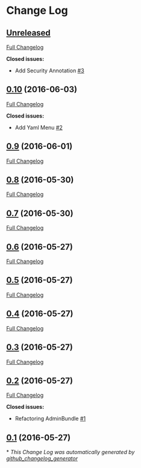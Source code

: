 # Change Log

## [Unreleased](https://github.com/SymfonyId/SymfonyIdAdminBundle/tree/HEAD)

[Full Changelog](https://github.com/SymfonyId/SymfonyIdAdminBundle/compare/0.10...HEAD)

**Closed issues:**

- Add Security Annotation [\#3](https://github.com/SymfonyId/SymfonyIdAdminBundle/issues/3)

## [0.10](https://github.com/SymfonyId/SymfonyIdAdminBundle/tree/0.10) (2016-06-03)
[Full Changelog](https://github.com/SymfonyId/SymfonyIdAdminBundle/compare/0.9...0.10)

**Closed issues:**

- Add Yaml Menu [\#2](https://github.com/SymfonyId/SymfonyIdAdminBundle/issues/2)

## [0.9](https://github.com/SymfonyId/SymfonyIdAdminBundle/tree/0.9) (2016-06-01)
[Full Changelog](https://github.com/SymfonyId/SymfonyIdAdminBundle/compare/0.8...0.9)

## [0.8](https://github.com/SymfonyId/SymfonyIdAdminBundle/tree/0.8) (2016-05-30)
[Full Changelog](https://github.com/SymfonyId/SymfonyIdAdminBundle/compare/0.7...0.8)

## [0.7](https://github.com/SymfonyId/SymfonyIdAdminBundle/tree/0.7) (2016-05-30)
[Full Changelog](https://github.com/SymfonyId/SymfonyIdAdminBundle/compare/0.6...0.7)

## [0.6](https://github.com/SymfonyId/SymfonyIdAdminBundle/tree/0.6) (2016-05-27)
[Full Changelog](https://github.com/SymfonyId/SymfonyIdAdminBundle/compare/0.5...0.6)

## [0.5](https://github.com/SymfonyId/SymfonyIdAdminBundle/tree/0.5) (2016-05-27)
[Full Changelog](https://github.com/SymfonyId/SymfonyIdAdminBundle/compare/0.4...0.5)

## [0.4](https://github.com/SymfonyId/SymfonyIdAdminBundle/tree/0.4) (2016-05-27)
[Full Changelog](https://github.com/SymfonyId/SymfonyIdAdminBundle/compare/0.3...0.4)

## [0.3](https://github.com/SymfonyId/SymfonyIdAdminBundle/tree/0.3) (2016-05-27)
[Full Changelog](https://github.com/SymfonyId/SymfonyIdAdminBundle/compare/0.2...0.3)

## [0.2](https://github.com/SymfonyId/SymfonyIdAdminBundle/tree/0.2) (2016-05-27)
[Full Changelog](https://github.com/SymfonyId/SymfonyIdAdminBundle/compare/0.1...0.2)

**Closed issues:**

- Refactoring AdminBundle [\#1](https://github.com/SymfonyId/SymfonyIdAdminBundle/issues/1)

## [0.1](https://github.com/SymfonyId/SymfonyIdAdminBundle/tree/0.1) (2016-05-27)


\* *This Change Log was automatically generated by [github_changelog_generator](https://github.com/skywinder/Github-Changelog-Generator)*